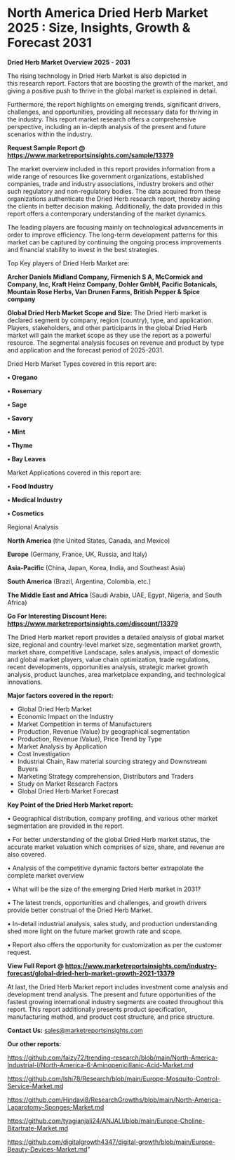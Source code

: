 # North America Dried Herb Market 2025 : Size, Insights, Growth & Forecast 2031

<Strong> Dried Herb Market Overview 2025 - 2031</strong>

The rising technology in Dried Herb Market is also depicted in this research report. Factors that are boosting the growth of the market, and giving a positive push to thrive in the global market is explained in detail.

Furthermore, the report highlights on emerging trends, significant drivers, challenges, and opportunities, providing all necessary data for thriving in the industry. This report market research offers a comprehensive perspective, including an in-depth analysis of the present and future scenarios within the industry.

<strong>Request Sample Report @ <a href=https://www.marketreportsinsights.com/sample/13379>https://www.marketreportsinsights.com/sample/13379</a></strong>

The market overview included in this report provides information from a wide range of resources like government organizations, established companies, trade and industry associations, industry brokers and other such regulatory and non-regulatory bodies. The data acquired from these organizations authenticate the Dried Herb research report, thereby aiding the clients in better decision making. Additionally, the data provided in this report offers a contemporary understanding of the market dynamics.

The leading players are focusing mainly on technological advancements in order to improve efficiency. The long-term development patterns for this market can be captured by continuing the ongoing process improvements and financial stability to invest in the best strategies.

Top Key players of Dried Herb Market are:

<strong>Archer Daniels Midland Company, Firmenich S A, McCormick and Company, Inc, Kraft Heinz Company, Dohler GmbH, Pacific Botanicals, Mountain Rose Herbs, Van Drunen Farms, British Pepper & Spice company</strong>

<strong><b>Global Dried Herb Market Scope and Size:</b></strong>
The Dried Herb market is declared segment by company, region (country), type, and application. Players, stakeholders, and other participants in the global Dried Herb market will gain the market scope as they use the report as a powerful resource. The segmental analysis focuses on revenue and product by type and application and the forecast period of 2025-2031.

Dried Herb Market Types covered in this report are:

<strong>• Oregano

• Rosemary

• Sage

• Savory

• Mint

• Thyme

• Bay Leaves</strong>

Market Applications covered in this report are:

<strong>• Food Industry

• Medical Industry

• Cosmetics</strong> 

Regional Analysis

<strong>North America</strong> (the United States, Canada, and Mexico)

<strong>Europe</strong> (Germany, France, UK, Russia, and Italy)

<strong>Asia-Pacific</strong> (China, Japan, Korea, India, and Southeast Asia)

<strong>South America</strong> (Brazil, Argentina, Colombia, etc.)

<strong>The Middle East and Africa</strong> (Saudi Arabia, UAE, Egypt, Nigeria, and South Africa)

<strong>Go For Interesting Discount Here: <a href=https://www.marketreportsinsights.com/discount/13379>https://www.marketreportsinsights.com/discount/13379</a></strong>

The Dried Herb market report provides a detailed analysis of global market size, regional and country-level market size, segmentation market growth, market share, competitive Landscape, sales analysis, impact of domestic and global market players, value chain optimization, trade regulations, recent developments, opportunities analysis, strategic market growth analysis, product launches, area marketplace expanding, and technological innovations.

<strong><b>Major factors covered in the report:</b></strong>
<ul>
  <li>Global Dried Herb Market </li>
  <li>Economic Impact on the Industry</li>
  <li>Market Competition in terms of Manufacturers</li>
  <li>Production, Revenue (Value) by geographical segmentation</li>
  <li>Production, Revenue (Value), Price Trend by Type</li>
  <li>Market Analysis by Application</li>
  <li>Cost Investigation</li>
  <li>Industrial Chain, Raw material sourcing strategy and Downstream Buyers</li>
  <li>Marketing Strategy comprehension, Distributors and Traders</li>
  <li>Study on Market Research Factors</li>
  <li>Global Dried Herb Market Forecast</li>
</ul>

<strong><b>Key Point of the Dried Herb Market report:</b></strong>

• Geographical distribution, company profiling, and various other market segmentation are provided in the report.

• For better understanding of the global Dried Herb market status, the accurate market valuation which comprises of size, share, and revenue are also covered.

• Analysis of the competitive dynamic factors better extrapolate the complete market overview

• What will be the size of the emerging Dried Herb market in 2031?

• The latest trends, opportunities and challenges, and growth drivers provide better construal of the Dried Herb Market.

• In-detail industrial analysis, sales study, and production understanding shed more light on the future market growth rate and scope.

• Report also offers the opportunity for customization as per the customer request.

<strong><b>View Full Report @ <a href=https://www.marketreportsinsights.com/industry-forecast/global-dried-herb-market-growth-2021-13379>https://www.marketreportsinsights.com/industry-forecast/global-dried-herb-market-growth-2021-13379</a></b></strong>


At last, the Dried Herb Market report includes investment come analysis and development trend analysis. The present and future opportunities of the fastest growing international industry segments are coated throughout this report. This report additionally presents product specification, manufacturing method, and product cost structure, and price structure.

<strong>Contact Us:</strong>
sales@marketreportsinsights.com

<strong>Our other reports:</strong>

<a href=https://github.com/faizy72/trending-research/blob/main/North-America-Industrial-I/North-America-6-Aminopenicillanic-Acid-Market.md>https://github.com/faizy72/trending-research/blob/main/North-America-Industrial-I/North-America-6-Aminopenicillanic-Acid-Market.md</a>

<a href=https://github.com/Ishi78/Research/blob/main/Europe-Mosquito-Control-Service-Market.md>https://github.com/Ishi78/Research/blob/main/Europe-Mosquito-Control-Service-Market.md</a>

<a href=https://github.com/Hindavi8/ResearchGrowths/blob/main/North-America-Laparotomy-Sponges-Market.md>https://github.com/Hindavi8/ResearchGrowths/blob/main/North-America-Laparotomy-Sponges-Market.md</a>

<a href=https://github.com/tyagianjali24/ANJALI/blob/main/Europe-Choline-Bitartrate-Market.md>https://github.com/tyagianjali24/ANJALI/blob/main/Europe-Choline-Bitartrate-Market.md</a>

<a href=https://github.com/digitalgrowth4347/digital-growth/blob/main/Europe-Beauty-Devices-Market.md>https://github.com/digitalgrowth4347/digital-growth/blob/main/Europe-Beauty-Devices-Market.md</a>"
